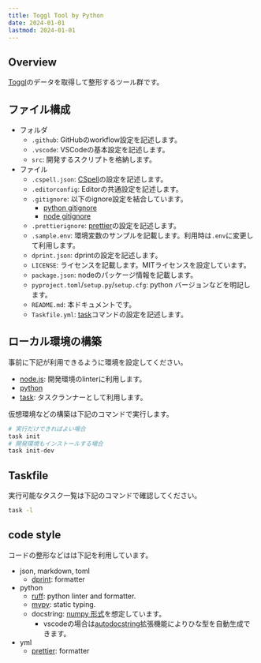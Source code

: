 ```yaml
---
title: Toggl Tool by Python
date: 2024-01-01
lastmod: 2024-01-01
---
```


## Overview

[Toggl](https://toggl.com/)のデータを取得して整形するツール群です。

## ファイル構成

- フォルダ
  - `.github`: GitHubのworkflow設定を記述します。
  - `.vscode`: VSCodeの基本設定を記述します。
  - `src`: 開発するスクリプトを格納します。
- ファイル
  - `.cspell.json`: [CSpell](https://cspell.org/)の設定を記述します。
  - `.editorconfig`: Editorの共通設定を記述します。
  - `.gitignore`: 以下のignore設定を結合しています。
    - [python gitignore](https://github.com/github/gitignore/blob/main/Python.gitignore)
    - [node gitignore](https://github.com/github/gitignore/blob/main/Node.gitignore)
  - `.prettierignore`: [prettier](https://prettier.io/)の設定を記述します。
  - `.sample.env`: 環境変数のサンプルを記載します。利用時は`.env`に変更して利用します。
  - `dprint.json`: dprintの設定を記述します。
  - `LICENSE`: ライセンスを記載します。MITライセンスを設定しています。
  - `package.json`: nodeのパッケージ情報を記載します。
  - `pyproject.toml`/`setup.py`/`setup.cfg`: python バージョンなどを明記します。
  - `README.md`: 本ドキュメントです。
  - `Taskfile.yml`: [task](https://taskfile.dev/)コマンドの設定を記述します。

## ローカル環境の構築

事前に下記が利用できるように環境を設定してください。

- [node.js](https://nodejs.org/en): 開発環境のlinterに利用します。
- [python](https://nodejs.org/en)
- [task](https://taskfile.dev/): タスクランナーとして利用します。

仮想環境などの構築は下記のコマンドで実行します。

```sh
# 実行だけできればよい場合
task init
# 開発環境もインストールする場合
task init-dev
```

## Taskfile

実行可能なタスク一覧は下記のコマンドで確認してください。

```sh
task -l
```

## code style

コードの整形などはは下記を利用しています。

- json, markdown, toml
  - [dprint](https://github.com/dprint/dprint): formatter
- python
  - [ruff](https://github.com/astral-sh/ruff): python linter and formatter.
  - [mypy](https://github.com/python/mypy): static typing.
  - docstring: [numpy 形式](https://numpydoc.readthedocs.io/en/latest/format.html)を想定しています。
    - vscodeの場合は[autodocstring](https://marketplace.visualstudio.com/items?itemName=njpwerner.autodocstring)拡張機能によりひな型を自動生成できます。
- yml
  - [prettier](https://prettier.io/): formatter
